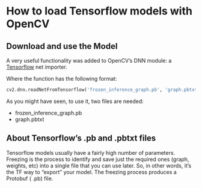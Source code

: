 # How to load Tensorflow models with OpenCV
## Download and use the Model

A very useful functionality was added to OpenCV’s DNN module: a [Tensorflow](https://docs.opencv.org/3.4/d6/d0f/group__dnn.html#gad820b280978d06773234ba6841e77e8d) net importer.

Where the function has the following format:
```python
cv2.dnn.readNetFromTensorflow('frozen_inference_graph.pb', 'graph.pbtxt')
```

As you might have seen, to use it, two files are needed:
- frozen_inference_graph.pb
- graph.pbtxt

## About Tensorflow’s .pb and .pbtxt files

Tensorflow models usually have a fairly high number of parameters. Freezing is the process to identify and save just the required ones (graph, weights, etc) into a single file that you can use later. So, in other words, it’s the TF way to “export” your model. The freezing process produces a Protobuf ( .pb) file.